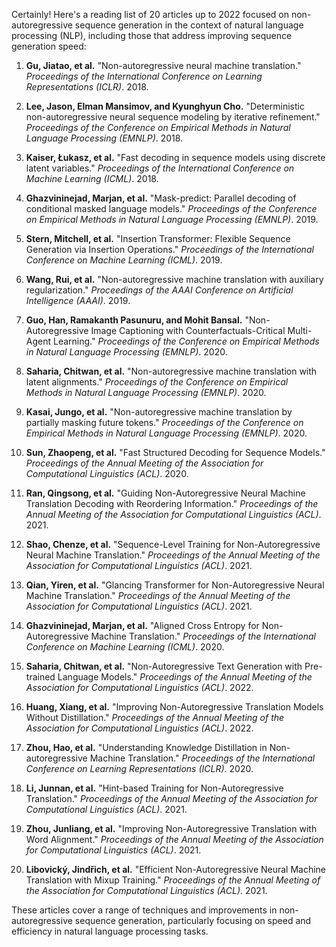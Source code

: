 Certainly! Here's a reading list of 20 articles up to 2022 focused on non-autoregressive sequence generation in the context of natural language processing (NLP), including those that address improving sequence generation speed:

1. **Gu, Jiatao, et al.** "Non-autoregressive neural machine translation." *Proceedings of the International Conference on Learning Representations (ICLR)*. 2018.
   
2. **Lee, Jason, Elman Mansimov, and Kyunghyun Cho.** "Deterministic non-autoregressive neural sequence modeling by iterative refinement." *Proceedings of the Conference on Empirical Methods in Natural Language Processing (EMNLP)*. 2018.
   
3. **Kaiser, Łukasz, et al.** "Fast decoding in sequence models using discrete latent variables." *Proceedings of the International Conference on Machine Learning (ICML)*. 2018.
   
4. **Ghazvininejad, Marjan, et al.** "Mask-predict: Parallel decoding of conditional masked language models." *Proceedings of the Conference on Empirical Methods in Natural Language Processing (EMNLP)*. 2019.
   
5. **Stern, Mitchell, et al.** "Insertion Transformer: Flexible Sequence Generation via Insertion Operations." *Proceedings of the International Conference on Machine Learning (ICML)*. 2019.
   
6. **Wang, Rui, et al.** "Non-autoregressive machine translation with auxiliary regularization." *Proceedings of the AAAI Conference on Artificial Intelligence (AAAI)*. 2019.
   
7. **Guo, Han, Ramakanth Pasunuru, and Mohit Bansal.** "Non-Autoregressive Image Captioning with Counterfactuals-Critical Multi-Agent Learning." *Proceedings of the Conference on Empirical Methods in Natural Language Processing (EMNLP)*. 2020.
   
8. **Saharia, Chitwan, et al.** "Non-autoregressive machine translation with latent alignments." *Proceedings of the Conference on Empirical Methods in Natural Language Processing (EMNLP)*. 2020.
   
9. **Kasai, Jungo, et al.** "Non-autoregressive machine translation by partially masking future tokens." *Proceedings of the Conference on Empirical Methods in Natural Language Processing (EMNLP)*. 2020.
   
10. **Sun, Zhaopeng, et al.** "Fast Structured Decoding for Sequence Models." *Proceedings of the Annual Meeting of the Association for Computational Linguistics (ACL)*. 2020.
   
11. **Ran, Qingsong, et al.** "Guiding Non-Autoregressive Neural Machine Translation Decoding with Reordering Information." *Proceedings of the Annual Meeting of the Association for Computational Linguistics (ACL)*. 2021.
   
12. **Shao, Chenze, et al.** "Sequence-Level Training for Non-Autoregressive Neural Machine Translation." *Proceedings of the Annual Meeting of the Association for Computational Linguistics (ACL)*. 2021.
   
13. **Qian, Yiren, et al.** "Glancing Transformer for Non-Autoregressive Neural Machine Translation." *Proceedings of the Annual Meeting of the Association for Computational Linguistics (ACL)*. 2021.
   
14. **Ghazvininejad, Marjan, et al.** "Aligned Cross Entropy for Non-Autoregressive Machine Translation." *Proceedings of the International Conference on Machine Learning (ICML)*. 2020.
   
15. **Saharia, Chitwan, et al.** "Non-Autoregressive Text Generation with Pre-trained Language Models." *Proceedings of the Annual Meeting of the Association for Computational Linguistics (ACL)*. 2022.
   
16. **Huang, Xiang, et al.** "Improving Non-Autoregressive Translation Models Without Distillation." *Proceedings of the Annual Meeting of the Association for Computational Linguistics (ACL)*. 2022.
   
17. **Zhou, Hao, et al.** "Understanding Knowledge Distillation in Non-autoregressive Machine Translation." *Proceedings of the International Conference on Learning Representations (ICLR)*. 2020.
   
18. **Li, Junnan, et al.** "Hint-based Training for Non-Autoregressive Translation." *Proceedings of the Annual Meeting of the Association for Computational Linguistics (ACL)*. 2021.
   
19. **Zhou, Junliang, et al.** "Improving Non-Autoregressive Translation with Word Alignment." *Proceedings of the Annual Meeting of the Association for Computational Linguistics (ACL)*. 2021.
   
20. **Libovický, Jindřich, et al.** "Efficient Non-Autoregressive Neural Machine Translation with Mixup Training." *Proceedings of the Annual Meeting of the Association for Computational Linguistics (ACL)*. 2021.

These articles cover a range of techniques and improvements in non-autoregressive sequence generation, particularly focusing on speed and efficiency in natural language processing tasks.